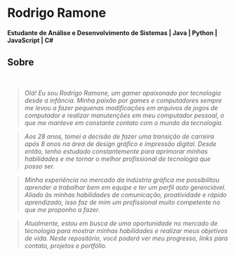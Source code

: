 # Rodrigo Ramone 

#### Estudante de Análise e Desenvolvimento de Sistemas | Java | Python | JavaScript | C#


## Sobre
<i>
<br />

> Olá! Eu sou Rodrigo Ramone, um gamer apaixonado por tecnologia desde a infância. Minha paixão por games e computadores sempre me levou a fazer pequenas modificações em arquivos de jogos de computador e realizar manutenções em meu computador pessoal, o que me manteve em constante contato com o mundo da tecnologia.

> Aos 28 anos, tomei a decisão de fazer uma transição de carreira após 8 anos na área de design gráfico e impressão digital. Desde então, tenho estudado constantemente para aprimorar minhas habilidades e me tornar o melhor profissional de tecnologia que posso ser.

> Minha experiência no mercado da indústria gráfica me possibilitou aprender a trabalhar bem em equipe e ter um perfil auto gerenciável. Aliado às minhas habilidades de comunicação, proatividade e rápido aprendizado, isso faz de mim um profissional muito competente no que me proponho a fazer.

> Atualmente, estou em busca de uma oportunidade no mercado de tecnologia para mostrar minhas habilidades e realizar meus objetivos de vida. Neste repositório, você poderá ver meu progresso, links para contato, projetos e portfólio.

</i>